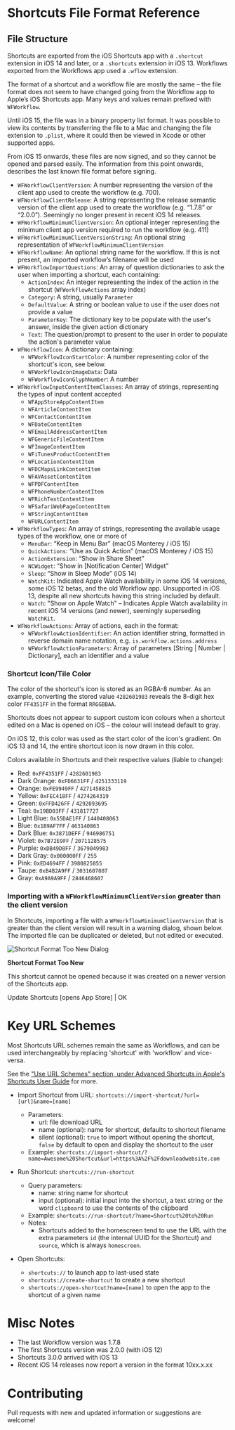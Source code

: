 # Shortcuts File Format Reference

## File Structure
Shortcuts are exported from the iOS Shortcuts app with a `.shortcut` extension in iOS 14 and later, or a `.shortcuts` extension in iOS 13. Workflows exported from the Workflows app used a `.wflow` extension.

The format of a shortcut and a workflow file are mostly the same – the file format does not seem to have changed going from the Workflow app to Apple’s iOS Shortcuts app. Many keys and values remain prefixed with `WFWorkflow`.

Until iOS 15, the file was in a binary property list format. It was possible to view its contents by transferring the file to a Mac and changing the file extension to `.plist`, where it could then be viewed in Xcode or other supported apps.

From iOS 15 onwards, these files are now signed, and so they cannot be opened and parsed easily. The information from this point onwards, describes the last known file format before signing.

* `WFWorkflowClientVersion`: A number representing the version of the client app used to create the workflow (e.g. 700).
* `WFWorkflowClientRelease`: A string representing the release semantic version of the client app used to create the workflow (e.g. “1.7.8” or “2.0.0”). Seemingly no longer present in recent iOS 14 releases.
* `WFWorkflowMinimumClientVersion`: An optional integer representing the minimum client app version required to run the workflow (e.g. 411)
* `WFWorkflowMinimumClientVersionString`: An optional string representation of `WFWorkflowMinimumClientVersion`
* `WFWorkflowName`: An optional string name for the workflow. If this is not present, an imported workflow’s filename will be used
* `WFWorkflowImportQuestions`: An array of question dictionaries to ask the user when importing a shortcut, each containing:
	* `ActionIndex`: An integer representing the index of the action in the shortcut (`WFWorkflowActions` array index)
	* `Category`: A string, usually `Parameter`
	* `DefaultValue`: A string or boolean value to use if the user does not provide a value
	* `ParameterKey`: The dictionary key to be populate with the user's answer, inside the given action dictionary
	* `Text`: The question/prompt to present to the user in order to populate the action's parameter value
* `WFWorkflowIcon`: A dictionary containing:
	* `WFWorkflowIconStartColor`: A number representing color of the shortcut's icon, see below.
	* `WFWorkflowIconImageData`: Data
	* `WFWorkflowIconGlyphNumber`: A number
* `WFWorkflowInputContentItemClasses`: An array of strings, representing the types of input content accepted
	* `WFAppStoreAppContentItem`
	* `WFArticleContentItem`
	* `WFContactContentItem`
	* `WFDateContentItem`
	* `WFEmailAddressContentItem`
	* `WFGenericFileContentItem`
	* `WFImageContentItem`
	* `WFiTunesProductContentItem`
	* `WFLocationContentItem`
	* `WFDCMapsLinkContentItem`
	* `WFAVAssetContentItem`
	* `WFPDFContentItem`
	* `WFPhoneNumberContentItem`
	* `WFRichTextContentItem`
	* `WFSafariWebPageContentItem`
	* `WFStringContentItem`
	* `WFURLContentItem`
* `WFWorkflowTypes`:  An array of strings, representing the available usage types of the workflow, one or more of
	* `MenuBar`: “Keep in Menu Bar” (macOS Monterey / iOS 15)
	* `QuickActions`: “Use as Quick Action” (macOS Monterey / iOS 15)
	* `ActionExtension`: “Show in Share Sheet”
	* `NCWidget`: “Show in [Notification Center] Widget”
	* `Sleep`: “Show in Sleep Mode” (iOS 14)
	* `WatchKit`: Indicated Apple Watch availability in some iOS 14 versions, some iOS 12 betas, and the old Workflow app. Unsupported in iOS 13, despite all new shortcuts having this string included by default.
	* `Watch`: "Show on Apple Watch" – Indicates Apple Watch availability in recent iOS 14 versions (and newer), seemingly superseding `WatchKit`.
* `WFWorkflowActions`: Array of actions, each in the format:
	* `WFWorkflowActionIdentifier`: An action identifier string, formatted in reverse domain name notation, e.g. `is.workflow.actions.address`
	* `WFWorkflowActionParameters`: Array of parameters [String | Number | Dictionary], each an identifier and a value 

### Shortcut Icon/Tile Color
The color of the shortcut's icon is stored as an RGBA-8 number. As an example, converting the stored value `4282601983` reveals the 8-digit hex color `FF4351FF` in the format `RRGGBBAA`.

Shortcuts does not appear to support custom icon colours when a shortcut edited on a Mac is opened on iOS – the colour will instead default to gray.

On iOS 12, this color was used as the start color of the icon's gradient. On iOS 13 and 14, the entire shortcut icon is now drawn in this color.

Colors available in Shortcuts and their respective values (liable to change):
* Red: `0xFF4351FF` / `4282601983`
* Dark Orange: `0xFD6631FF` / `4251333119`
* Orange: `0xFE9949FF` / `4271458815`
* Yellow: `0xFEC418FF` / `4274264319`
* Green: `0xFFD426FF` / `4292093695`
* Teal: `0x19BD03FF` / `431817727`
* Light Blue: `0x55DAE1FF` / `1440408063`
* Blue: `0x1B9AF7FF` / `463140863`
* Dark Blue: `0x3871DEFF` / `946986751`
* Violet: `0x7B72E9FF` / `2071128575`
* Purple: `0xDB49D8FF` / `3679049983`
* Dark Gray: `0x000000FF` / `255`
* Pink: `0xED4694FF` / `3980825855`
* Taupe: `0xB4B2A9FF` / `3031607807`
* Gray: `0xA9A9A9FF` / `2846468607`

### Importing with a  `WFWorkflowMinimumClientVersion` greater than the client version

In Shortcuts, importing a file with a `WFWorkflowMinimumClientVersion` that is greater than the client version will result in a warning dialog, shown below. The imported file can be duplicated or deleted, but not edited or executed.

![Shortcut Format Too New Dialog](Shortcut%20Format%20Too%20New%20Dialog.png)

**Shortcut Format Too New**

This shortcut cannot be opened because it was created on a newer version of the Shortcuts app.

Update Shortcuts [opens App Store] | OK

# Key URL Schemes
Most Shortcuts URL schemes remain the same as Workflows, and can be used interchangeably by replacing 'shortcut' with 'workflow' and vice-versa.

See the ["Use URL Schemes" section, under Advanced Shortcuts in Apple's Shortcuts User Guide](https://support.apple.com/en-gb/guide/shortcuts/about-url-schemes-apd621a1ad7a/ios) for more.

* Import Shortcut from URL: `shortcuts://import-shortcut/?url=[url]&name=[name]`
	* Parameters:
		* url: file download URL
		* name (optional): name for shortcut, defaults to shortcut filename
		* silent (optional): `true` to import without opening the shortcut, `false` by default to open and display the shortcut to the user
	* Example: `shortcuts://import-shortcut/?name=Awesome%20Shortcut&url=https%3A%2F%2Fdownloadwebsite.com`

* Run Shortcut: `shortcuts://run-shortcut`
	* Query parameters:
		* name: string name for shortcut
		* input (optional): initial input into the shortcut, a text string or the word `clipboard` to use the contents of the clipboard
	* Example: `shortcuts://run-shortcut/?name=Shortcut%20to%20Run`
	* Notes:
		* Shortcuts added to the homescreen tend to use the URL with the extra parameters `id` (the internal UUID for the Shortcut) and `source`, which is always `homescreen`.

* Open Shortcuts:
	* `shortcuts://` to launch app to last-used state
	* `shortcuts://create-shortcut` to create a new shortcut
	* `shortcuts://open-shortcut?name=[name]` to open the app to the shortcut of a given name

# Misc Notes
* The last Workflow version was 1.7.8
* The first Shortcuts version was 2.0.0 (with iOS 12)
* Shortcuts 3.0.0 arrived with iOS 13
* Recent iOS 14 releases now report a version in the format 10xx.x.xx

# Contributing
Pull requests with new and updated information or suggestions are welcome!
